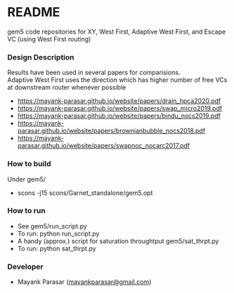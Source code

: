 # README #

gem5 code repositories for XY, West First, Adaptive West First, and Escape VC (using West First routing)

### Design Description ###
Results have been used in several papers for comparisions.<br>
Adaptive West First uses the direction which has higher number of free VCs
at downstream router whenever possible
	
   * https://mayank-parasar.github.io/website/papers/drain_hpca2020.pdf
   * https://mayank-parasar.github.io/website/papers/swap_micro2019.pdf
   * https://mayank-parasar.github.io/website/papers/bindu_nocs2019.pdf
   * https://mayank-parasar.github.io/website/papers/brownianbubble_nocs2018.pdf
   * https://mayank-parasar.github.io/website/papers/swapnoc_nocarc2017.pdf

### How to build ###
Under gem5/
* scons -j15 scons/Garnet_standalone/gem5.opt

### How to run ###

* See gem5/run_script.py
* To run: python run_script.py
* A handy (approx.) script for saturation throughtput gem5/sat_thrpt.py
* To run: python sat_thrpt.py

### Developer ###

* Mayank Parasar (mayankparasar@gmail.com)
